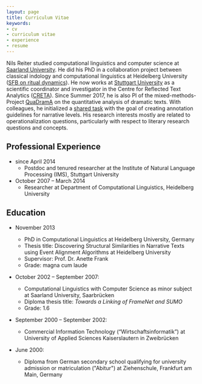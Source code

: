 ```yaml
---
layout: page
title: Curriculum Vitae
keywords:
- cv
- curriculum vitae
- experience
- resume
---
```


Nils Reiter studied computational linguistics and computer science at [Saarland University](https://www.uni-saarland.de/nc/en/home.html). He did his PhD in a collaboration project between classical indology and computational linguistics at Heidelberg University ([SFB on ritual dynamics](http://ritualdynamik.de/index.php?id=1&L=1)). He now works at [Stuttgart University](https://www.uni-stuttgart.de/en/index.html) as a scientific coordinator and investigator in the Centre for Reflected Text Analytics ([CRETA](https://www.creta.uni-stuttgart.de)). Since Summer 2017, he is also PI of the mixed-methods-Project [QuaDramA](https://quadrama.github.io)  on the quantitative analysis of dramatic texts. With colleagues, he initialized a [shared task](https://sharedtasksinthedh.github.io) with the goal of creating annotation guidelines for narrative levels. His research interests mostly are related to operationalization questions, particularly with respect to literary research questions and concepts.


## Professional Experience
- since April 2014
  - Postdoc and tenured researcher at the Institute of Natural Language Processing (IMS), Stuttgart University
- October 2007 – March 2014
  - Researcher at Department of Computational Linguistics, Heidelberg University


## Education

- November 2013
  - PhD in Computational Linguistics at Heidelberg University, Germany
  - Thesis title: Discovering Structural Similarities in Narrative Texts using Event Alignment Algorithms at Heidelberg University
  - Supervisor: Prof. Dr. Anette Frank
  - Grade: magna cum laude

- October 2002 – September 2007:
  - Computational Linguistics with Computer Science as minor subject at Saarland University, Saarbrücken
  - Diploma thesis title: *Towards a Linking of FrameNet and SUMO*
  - Grade: 1.6

- September 2000 – September 2002:
  - Commercial Information Technology (“Wirtschaftsinformatik”) at University of Applied Sciences Kaiserslautern in Zweibrücken

- June 2000:
  - Diploma from German secondary school qualifying for university admission or matriculation ("Abitur") at Ziehenschule, Frankfurt am Main, Germany
